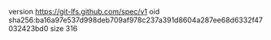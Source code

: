 version https://git-lfs.github.com/spec/v1
oid sha256:ba16a97e537d998deb709af978c237a391d8604a287ee68d6332f47032423bd0
size 316
